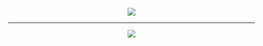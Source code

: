 <p align='center'>
    <img src="https://capsule-render.vercel.app/api?type=waving&height=200&text=Everyone!&fontAlign=80&fontAlignY=40&color=gradient"/>
</p>
<hr/>
<p align='center'>
    <img src="https://capsule-render.vercel.app/api?type=waving&color=auto&height=300&section=header&text=capsule%20render&fontSize=90&animation=fadeIn&fontAlignY=38"/>
</p>
